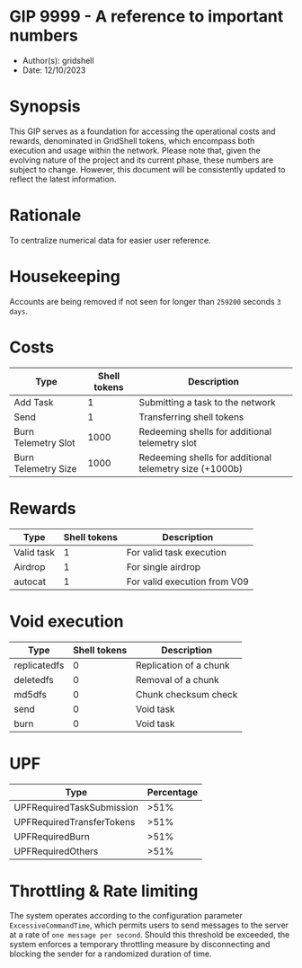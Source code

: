 # GIP 9999 - A reference to important numbers

- Author(s): gridshell
- Date: 12/10/2023

# Synopsis
This GIP serves as a foundation for accessing the operational costs and rewards, denominated in GridShell tokens, which encompass both execution and usage within the network. 
Please note that, given the evolving nature of the project and its current phase, these numbers are subject to change. However, this document will be consistently updated to reflect the latest information.

# Rationale
To centralize numerical data for easier user reference.

# Housekeeping

Accounts are being removed if not seen for longer than `259200` seconds `3 days`.

# Costs

| Type  | Shell tokens | Description |
| ------------- | ------------- | ------------- |
| Add Task  | 1  | Submitting a task to the network  |
| Send  | 1  | Transferring shell tokens  |
| Burn Telemetry Slot  | 1000  | Redeeming shells for additional telemetry slot |
| Burn Telemetry Size  | 1000  | Redeeming shells for additional telemetry size (+1000b) |

# Rewards

| Type  | Shell tokens | Description |
| ------------- | ------------- | ------------- |
| Valid task  | 1  | For valid task execution  |
| Airdrop  | 1  | For single airdrop  |
| autocat  | 1 | For valid execution from V09 |

# Void execution 

| Type  | Shell tokens | Description |
| ------------- | ------------- | ------------- | 
| replicatedfs  | 0  | Replication of a chunk |
| deletedfs  | 0 | Removal of a chunk |
| md5dfs  | 0 | Chunk checksum check |
| send  | 0 | Void task |
| burn  | 0 | Void task |

# UPF 

| Type | Percentage |
| ---- | ---------- |
| UPFRequiredTaskSubmission | >51% |
| UPFRequiredTransferTokens | >51% |
| UPFRequiredBurn | >51% |
| UPFRequiredOthers | >51% |

# Throttling & Rate limiting

The system operates according to the configuration parameter `ExcessiveCommandTime`, which permits users to send messages to the server at a rate of `one message per second`. Should this threshold be exceeded, the system enforces a temporary throttling measure by disconnecting and blocking the sender for a randomized duration of time.
